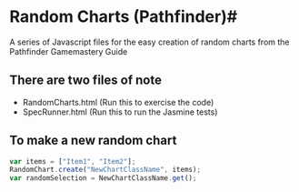 # Random Charts (Pathfinder)#

A series of Javascript files for the easy creation of random charts from the Pathfinder Gamemastery Guide

## There are two files of note ##
* RandomCharts.html (Run this to exercise the code)
* SpecRunner.html (Run this to run the Jasmine tests)

## To make a new random chart ##
```javascript
var items = ["Item1", "Item2"];
RandomChart.create("NewChartClassName", items);
var randomSelection = NewChartClassName.get();
```